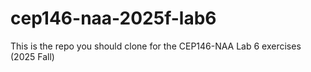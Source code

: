 # cep146-naa-2025f-lab6

This is the repo you should clone for the CEP146-NAA Lab 6 exercises (2025 Fall)

